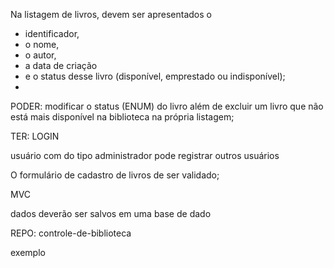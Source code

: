 Na listagem de livros, devem ser apresentados o 

- identificador,
- o nome,
-  o autor,
-  a data de criação
-  e o status desse livro (disponível, emprestado ou indisponível);
- 


PODER:
modificar o status (ENUM) do livro além de excluir um livro que não
está mais disponível na biblioteca na própria listagem;


TER:
 LOGIN

usuário com do tipo administrador pode registrar outros usuários

O formulário de cadastro de livros de ser validado;

MVC

dados deverão ser salvos em uma base de dado


REPO: controle-de-biblioteca


exemplo